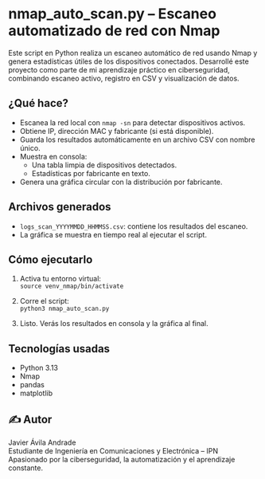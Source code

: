 # nmap_auto_scan.py – Escaneo automatizado de red con Nmap

Este script en Python realiza un escaneo automático de red usando Nmap y genera estadísticas útiles de los dispositivos conectados. Desarrollé este proyecto como parte de mi aprendizaje práctico en ciberseguridad, combinando escaneo activo, registro en CSV y visualización de datos.

## ¿Qué hace?

- Escanea la red local con `nmap -sn` para detectar dispositivos activos.
- Obtiene IP, dirección MAC y fabricante (si está disponible).
- Guarda los resultados automáticamente en un archivo CSV con nombre único.
- Muestra en consola:
  - Una tabla limpia de dispositivos detectados.
  - Estadísticas por fabricante en texto.
- Genera una gráfica circular con la distribución por fabricante.

## Archivos generados

- `logs_scan_YYYYMMDD_HHMMSS.csv`: contiene los resultados del escaneo.
- La gráfica se muestra en tiempo real al ejecutar el script.

##  Cómo ejecutarlo

1. Activa tu entorno virtual:  
   `source venv_nmap/bin/activate`

2. Corre el script:  
   `python3 nmap_auto_scan.py`

3. Listo. Verás los resultados en consola y la gráfica al final.

## Tecnologías usadas

- Python 3.13  
- Nmap  
- pandas  
- matplotlib  

## ✍️ Autor

Javier Ávila Andrade  
Estudiante de Ingeniería en Comunicaciones y Electrónica – IPN  
Apasionado por la ciberseguridad, la automatización y el aprendizaje constante.

